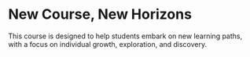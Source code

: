 # New Course, New Horizons

This course is designed to help students embark on new learning paths, with a focus on individual growth, exploration, and discovery.